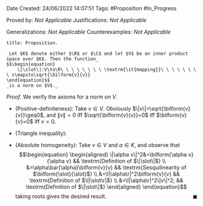 <br />
<br />

Date Created: 24/06/2022 14:07:51
Tags: #Proposition #In_Progress

Proved by: _Not Applicable_
Justifications: _Not Applicable_

Generalizations: _Not Applicable_
Counterexamples: _Not Applicable_

``` ad-Proposition
title: Proposition.

_Let $K$ denote either $\R$ or $\C$ and let $V$ be an inner product space over $K$. Then the function_
$$\begin{equation}
    \|\slot\|:V\to\R\ \ \ \ \ \ \ \ \textrm{\it{mapping}}\ \ \ \ \ \ \ \ v\mapsto\sqrt{\bilform{v}{v}}
\end{equation}$$
_is a norm on $V$._

```

_Proof_. We verify the axioms for a norm on $V$.
* (Positive-definiteness): Take $v\in V$. Obviously $\|v\|=\sqrt{\bilform{v}{v}}\geq0$, and $\|v\|=0$ iff $\sqrt{\bilform{v}{v}}=0$ iff $\bilform{v}{v}=0$ iff $v=0$.

* (Triangle inequality): 
* (Absolute homogeneity): Take $v\in V$ and $\alpha\in K$, and observe that
$$\begin{equation}
    \begin{aligned}
        \|\alpha v\|^2&=\bilform{\alpha v}{\alpha v} && \textrm{Definition of $\|\slot\|$} \\
        &=\alpha\bar{\alpha}\bilform{v}{v} && \textrm{Sesquilinearity of $\bilform{\slot}{\slot}$} \\
        &=\l|\alpha\r|^2\bilform{v}{v} && \textrm{Definition of $\l|\slot\r|$} \\
        &=\l|\alpha\r|^2\|v\|^2; && \textrm{Definition of $\|\slot\|$}
    \end{aligned}
\end{equation}$$
taking roots gives the desired result.<span style="float:right;">$\blacksquare$</span>
